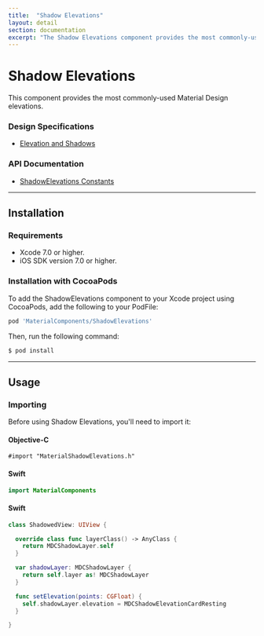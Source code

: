 ```yaml
---
title:  "Shadow Elevations"
layout: detail
section: documentation
excerpt: "The Shadow Elevations component provides the most commonly-used Material Design elevations."
---
```

# Shadow Elevations

This component provides the most commonly-used Material Design elevations.
<!--{: .intro }-->

### Design Specifications

<ul class="icon-list">
  <li class="icon-link"><a href="https://www.google.com/design/spec/what-is-material/elevation-shadows.html">Elevation and Shadows</a></li>
</ul>

### API Documentation

<ul class="icon-list">
  <li class="icon-link"><a href="/apidocs/ShadowElevations/Constants.html">ShadowElevations Constants</a></li>
</ul>


- - -

## Installation

### Requirements

- Xcode 7.0 or higher.
- iOS SDK version 7.0 or higher.

### Installation with CocoaPods

To add the ShadowElevations component to your Xcode project using CocoaPods, add the following to
your PodFile:

~~~ bash
pod 'MaterialComponents/ShadowElevations'
~~~

Then, run the following command:

~~~ bash
$ pod install
~~~


- - -

## Usage

### Importing

Before using Shadow Elevations, you'll need to import it:

<!--<div class="material-code-render" markdown="1">-->
#### Objective-C

~~~ objc
#import "MaterialShadowElevations.h"
~~~

#### Swift
~~~ swift
import MaterialComponents
~~~
<!--</div>-->

<!--<div class="material-code-render" markdown="1">-->

#### Swift
~~~ swift
class ShadowedView: UIView {

  override class func layerClass() -> AnyClass {
    return MDCShadowLayer.self
  }

  var shadowLayer: MDCShadowLayer {
    return self.layer as! MDCShadowLayer
  }

  func setElevation(points: CGFloat) {
    self.shadowLayer.elevation = MDCShadowElevationCardResting
  }

}
~~~
<!--</div>-->
